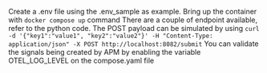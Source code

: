 Create a .env file using the .env_sample as example.
Bring up the container with `docker compose up` command
There are a couple of endpoint available, refer to the python code.
The POST payload can be simulated by using `curl -d '{"key1":"value1", "key2":"value2"}' -H "Content-Type: application/json" -X POST http://localhost:8082/submit`
You can validate the signals being created by APM by enabling the variable OTEL_LOG_LEVEL on the compose.yaml file 